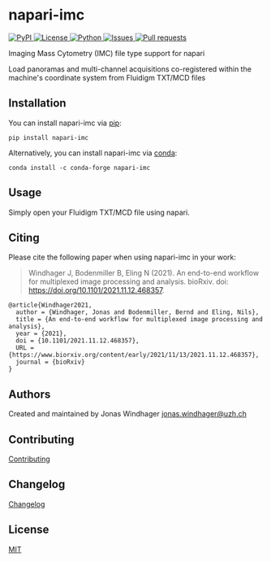 # napari-imc

<a href="https://pypi.org/project/napari-imc/">
    <img src="https://img.shields.io/pypi/v/napari-imc" alt="PyPI" />
</a>
<a href="https://github.com/BodenmillerGroup/napari-imc/blob/main/LICENSE.md">
    <img src="https://img.shields.io/pypi/l/napari-imc" alt="License" />
</a>
<a href="https://www.python.org/">
    <img src="https://img.shields.io/pypi/pyversions/napari-imc" alt="Python" />
</a>
<a href="https://github.com/BodenmillerGroup/napari-imc/issues">
    <img src="https://img.shields.io/github/issues/BodenmillerGroup/napari-imc" alt="Issues" />
</a>
<a href="https://github.com/BodenmillerGroup/napari-imc/pulls">
    <img src="https://img.shields.io/github/issues-pr/BodenmillerGroup/napari-imc" alt="Pull requests" />
</a>

Imaging Mass Cytometry (IMC) file type support for napari

Load panoramas and multi-channel acquisitions co-registered within the machine's coordinate system from Fluidigm TXT/MCD files

## Installation

You can install napari-imc via [pip](https://pypi.org/project/pip/):

    pip install napari-imc

Alternatively, you can install napari-imc via [conda](https://conda.io/):

    conda install -c conda-forge napari-imc
    
## Usage

Simply open your Fluidigm TXT/MCD file using napari.

## Citing

Please cite the following paper when using napari-imc in your work:

> Windhager J, Bodenmiller B, Eling N (2021). An end-to-end workflow for multiplexed image processing and analysis. bioRxiv. doi: https://doi.org/10.1101/2021.11.12.468357.

    @article{Windhager2021,
      author = {Windhager, Jonas and Bodenmiller, Bernd and Eling, Nils},
      title = {An end-to-end workflow for multiplexed image processing and analysis},
      year = {2021},
      doi = {10.1101/2021.11.12.468357},
      URL = {https://www.biorxiv.org/content/early/2021/11/13/2021.11.12.468357},
      journal = {bioRxiv}
    }

## Authors

Created and maintained by Jonas Windhager [jonas.windhager@uzh.ch](mailto:jonas.windhager@uzh.ch)

## Contributing

[Contributing](https://github.com/BodenmillerGroup/napari-imc/blob/main/CONTRIBUTING.md)

## Changelog

[Changelog](https://github.com/BodenmillerGroup/napari-imc/blob/main/CHANGELOG.md)

## License

[MIT](https://github.com/BodenmillerGroup/napari-imc/blob/main/LICENSE.md)
